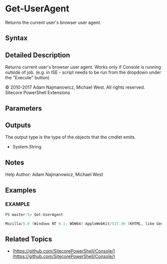 # Get-UserAgent

Returns the current user's browser user agent.

## Syntax

## Detailed Description

Returns current user's browser user agent. Works only if Console is running outside of job. \(e.g. in ISE - script needs to be run from the dropdown under the "Execute" button\)

© 2010-2017 Adam Najmanowicz, Michael West. All rights reserved. Sitecore PowerShell Extensions

## Parameters

## Outputs

The output type is the type of the objects that the cmdlet emits.

* System.String 

## Notes

Help Author: Adam Najmanowicz, Michael West

## Examples

### EXAMPLE

```powershell
PS master:\> Get-UserAgent

Mozilla/5.0 (Windows NT 6.1; WOW64) AppleWebKit/537.36 (KHTML, like Gecko) Chrome/36.0.1985.125 Safari/537.36
```

## Related Topics

* [https://github.com/SitecorePowerShell/Console/](https://github.com/SitecorePowerShell/Console/) 

